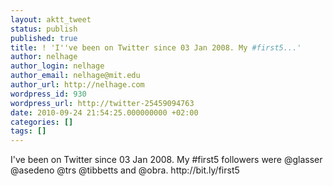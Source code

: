 ```yaml
---
layout: aktt_tweet
status: publish
published: true
title: ! 'I''ve been on Twitter since 03 Jan 2008. My #first5...'
author: nelhage
author_login: nelhage
author_email: nelhage@mit.edu
author_url: http://nelhage.com
wordpress_id: 930
wordpress_url: http://twitter-25459094763
date: 2010-09-24 21:54:25.000000000 +02:00
categories: []
tags: []
---
```

I've been on Twitter since 03 Jan 2008. My #first5 followers were @glasser @asedeno @trs @tibbetts and @obra. http:&#47;&#47;bit.ly&#47;first5
